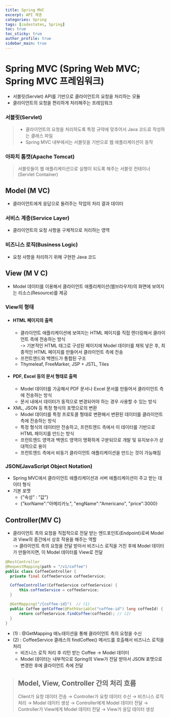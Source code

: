 ```yaml
---
title: Spring MVC
excerpt: API 계층
categories: Spring
tags: [codestates, Spring]
toc: true
toc_sticky: true
author_profile: true
sidebar_main: true
---
```


# Spring MVC (Spring Web MVC; Spring MVC 프레임워크)
- 서블릿(Servlet) API를 기반으로 클라이언트의 요청을 처리하는 모듈
- 클라이언트의 요청을 편리하게 처리해주는 프레임워크

### 서블릿(Servlet)
> - 클라이언트의 요청을 처리하도록 특정 규약에 맞추어서 Java 코드로 작성하는 클래스 파일  
> - Spring MVC 내부에서는 서블릿을 기반으로 웹 애플리케이션이 동작  

### 아파치 톰캣(Apache Tomcat)
> 서블릿들이 웹 애플리케이션으로 실행이 되도록 해주는 서블릿 컨테이너(Servlet Container)

## Model (__M__ VC)
- 클라이언트에게 응답으로 돌려주는 작업의 처리 결과 데이터

### 서비스 계층(Service Layer)
- 클라이언트의 요청 사항을 구체적으로 처리하는 영역

### 비즈니스 로직(Business Logic)
- 요청 사항을 처리하기 위해 구현한 Java 코드 

## View (M __V__ C)
- Model 데이터를 이용해서 클라이언트 애플리케이션(웹브라우저)의 화면에 보여지는 리소스(Resource)를 제공

### View의 형태
- #### HTML 페이지의 출력
  - 클라이언트 애플리케이션에 보여지는 HTML 페이지를 직접 렌더링해서 클라이언트 측에 전송하는 방식  
  -> 기본적인 HTML 태그로 구성된 페이지에 Model 데이터를 채워 넣은 후, 최종적인 HTML 페이지를 만들어서 클라이언트 측에 전송
  - 프런트엔드와 백엔드가 통합된 구조
  -  Thymeleaf, FreeMarker, JSP + JSTL, Tiles
- #### PDF, Excel 등의 문서 형태로 출력
  - Model 데이터를 가공해서 PDF 문서나 Excel 문서를 만들어서 클라이언트 측에 전송하는 방식
  - 문서 내에서 데이터가 동적으로 변경되어야 하는 경우 사용할 수 있는 방식
- XML, JSON 등 특정 형식의 포맷으로의 변환
  - Model 데이터를 특정 프로토콜 형태로 변환해서 변환된 데이터를 클라이언트 측에 전송하는 방식
  - 특정 형식의 데이터만 전송하고, 프런트엔드 측에서 이 데이터를 기반으로 HTML 페이지를 만드는 방식
  - 프런트엔드 영역과 백엔드 영역이 명확하게 구분되므로 개발 및 유지보수가 상대적으로 용이
  - 프런트엔드 측에서 비동기 클라이언트 애플리케이션을 만드는 것이 가능해짐

### JSON(JavaScript Object Notation)
- Spring MVC에서 클라이언트 애플리케이션과 서버 애플리케이션이 주고 받는 데이터 형식
- 기본 포맷
  - {”속성” : ”값”} 
  - {"korName":"아메리카노", "engName":"Americano", "price":3000}

## Controller(MV __C__)
 - 클라이언트 측의 요청을 직접적으로 전달 받는 엔드포인트(Endpoint)로써 Model과 View의 중간에서 상호 작용을 해주는 역할  
 -> 클라이언트 측의 요청을 전달 받아서 비즈니스 로직을 거친 후에 Model 데이터가 만들어지면, 이 Model 데이터를 View로 전달

```Java
@RestController  
@RequestMapping(path = "/v1/coffee")  
public class CoffeeController {                 
  private final CoffeeService coffeeService;

  CoffeeController(CoffeeService coffeeService) {
      this.coffeeService = coffeeService;
  }

  @GetMapping("/{coffee-id}")  // (1)
  public Coffee getCoffee(@PathVariable("coffee-id") long coffeeId) {
      return coffeeService.findCoffee(coffeeId); // (2)
  }
}
```

- (1) : @GetMapping 애노테이션을 통해 클라이언트 측의 요청을 수신
- (2) : CoffeeService 클래스의 findCoffee() 메서드를 호출해서 비즈니스 로직을 처리
  - 비즈니스 로직 처리 후 리턴 받는 Coffee -> Model 데이터
  -  Model 데이터는 내부적으로 Spring의 View가 전달 받아서 JSON 포맷으로 변경한 후에 클라이언트 측에 전달

> ## Model, View, Controller 간의 처리 흐름 
> Client가 요청 데이터 전송
→ Controller가 요청 데이터 수신 → 비즈니스 로직 처리 → Model 데이터 생성
→ Controller에게 Model 데이터 전달 → Controller가 View에게 Model 데이터 전달
→ View가 응답 데이터 생성